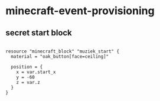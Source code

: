 # minecraft-event-provisioning


## secret start block

```

resource "minecraft_block" "muziek_start" {
  material = "oak_button[face=ceiling]"

  position = {
    x = var.start_x
    y = -60
    z = var.z
  }
}

```
